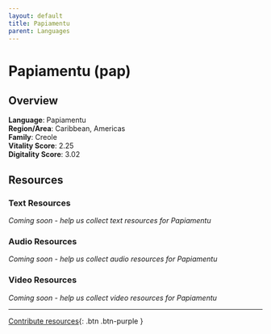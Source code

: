 ```yaml
---
layout: default
title: Papiamentu
parent: Languages
---
```


# Papiamentu (pap)

## Overview

**Language**: Papiamentu  
**Region/Area**: Caribbean, Americas  
**Family**: Creole  
**Vitality Score**: 2.25  
**Digitality Score**: 3.02  

## Resources

### Text Resources
*Coming soon - help us collect text resources for Papiamentu*

### Audio Resources
*Coming soon - help us collect audio resources for Papiamentu*

### Video Resources
*Coming soon - help us collect video resources for Papiamentu*

---

[Contribute resources](https://fairtrain.github.io/){: .btn .btn-purple }
